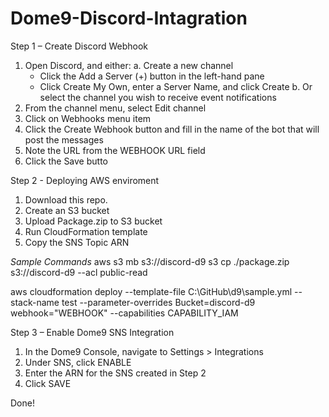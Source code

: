 # Dome9-Discord-Intagration
Step 1 – Create Discord Webhook

  1.	Open Discord, and either:
    a.	Create a new channel
          - Click the Add a Server (+) button in the left-hand pane
          - Click Create My Own, enter a Server Name, and click Create
    b.	Or select the channel you wish to receive event notifications
  2.	From the channel menu, select Edit channel
  3.	Click on Webhooks menu item
  4.	Click the Create Webhook button and fill in the name of the bot that will post the messages
  5.	Note the URL from the WEBHOOK URL field
  6.	Click the Save butto

Step 2 - Deploying AWS enviroment

  1. Download this repo.
  2. Create an S3 bucket
  3. Upload Package.zip to S3 bucket
  4. Run CloudFormation template
  5. Copy the SNS Topic ARN
  
  *Sample Commands*
  aws s3 mb s3://discord-d9
  s3 cp ./package.zip s3://discord-d9 --acl public-read

  aws cloudformation deploy --template-file C:\GitHub\d9\sample.yml --stack-name test --parameter-overrides Bucket=discord-d9 webhook="WEBHOOK" --capabilities CAPABILITY_IAM

Step 3 – Enable Dome9 SNS Integration

  1.	In the Dome9 Console, navigate to Settings > Integrations
  2.	Under SNS, click ENABLE
  3.	Enter the ARN for the SNS created in Step 2
  4.	Click SAVE

Done!
